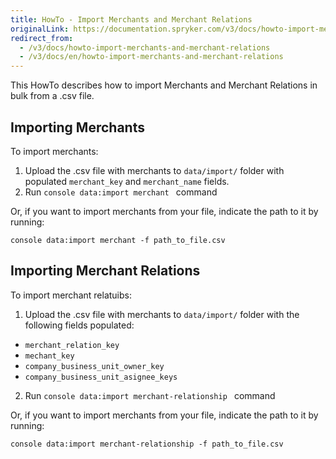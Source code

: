 ```yaml
---
title: HowTo - Import Merchants and Merchant Relations
originalLink: https://documentation.spryker.com/v3/docs/howto-import-merchants-and-merchant-relations
redirect_from:
  - /v3/docs/howto-import-merchants-and-merchant-relations
  - /v3/docs/en/howto-import-merchants-and-merchant-relations
---
```


This HowTo describes how to import Merchants and Merchant Relations in bulk from a .csv file.

## Importing Merchants
To import merchants:

1. Upload the .csv file with merchants to  `data/import/` folder with populated `merchant_key` and `merchant_name` fields.
2. Run `console data:import merchant ` command

Or, if you want to import merchants from your file, indicate the path to it by running:

`console data:import merchant -f path_to_file.csv`

## Importing Merchant Relations
To import merchant relatuibs:

1. Upload the .csv file with merchants to  `data/import/` folder with the following fields populated:
* `merchant_relation_key`
* `mechant_key`
* `company_business_unit_owner_key`
* `company_business_unit_asignee_keys`
2. Run `console data:import merchant-relationship ` command

Or, if you want to import merchants from your file, indicate the path to it by running:

`console data:import merchant-relationship -f path_to_file.csv`
